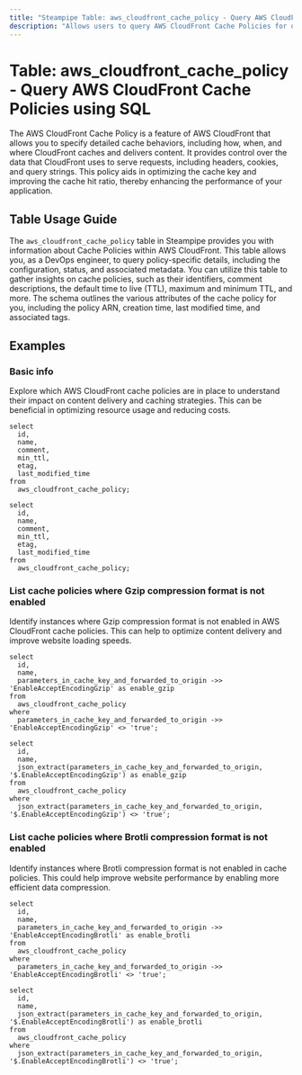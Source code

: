 ```yaml
---
title: "Steampipe Table: aws_cloudfront_cache_policy - Query AWS CloudFront Cache Policies using SQL"
description: "Allows users to query AWS CloudFront Cache Policies for details about their configuration, status, and associated metadata."
---
```


# Table: aws_cloudfront_cache_policy - Query AWS CloudFront Cache Policies using SQL

The AWS CloudFront Cache Policy is a feature of AWS CloudFront that allows you to specify detailed cache behaviors, including how, when, and where CloudFront caches and delivers content. It provides control over the data that CloudFront uses to serve requests, including headers, cookies, and query strings. This policy aids in optimizing the cache key and improving the cache hit ratio, thereby enhancing the performance of your application.

## Table Usage Guide

The `aws_cloudfront_cache_policy` table in Steampipe provides you with information about Cache Policies within AWS CloudFront. This table allows you, as a DevOps engineer, to query policy-specific details, including the configuration, status, and associated metadata. You can utilize this table to gather insights on cache policies, such as their identifiers, comment descriptions, the default time to live (TTL), maximum and minimum TTL, and more. The schema outlines the various attributes of the cache policy for you, including the policy ARN, creation time, last modified time, and associated tags.

## Examples

### Basic info
Explore which AWS CloudFront cache policies are in place to understand their impact on content delivery and caching strategies. This can be beneficial in optimizing resource usage and reducing costs.

```sql+postgres
select
  id,
  name,
  comment,
  min_ttl,
  etag,
  last_modified_time
from
  aws_cloudfront_cache_policy;
```

```sql+sqlite
select
  id,
  name,
  comment,
  min_ttl,
  etag,
  last_modified_time
from
  aws_cloudfront_cache_policy;
```

### List cache policies where Gzip compression format is not enabled
Identify instances where Gzip compression format is not enabled in AWS CloudFront cache policies. This can help to optimize content delivery and improve website loading speeds.

```sql+postgres
select
  id,
  name,
  parameters_in_cache_key_and_forwarded_to_origin ->> 'EnableAcceptEncodingGzip' as enable_gzip
from
  aws_cloudfront_cache_policy
where
  parameters_in_cache_key_and_forwarded_to_origin ->> 'EnableAcceptEncodingGzip' <> 'true';
```

```sql+sqlite
select
  id,
  name,
  json_extract(parameters_in_cache_key_and_forwarded_to_origin, '$.EnableAcceptEncodingGzip') as enable_gzip
from
  aws_cloudfront_cache_policy
where
  json_extract(parameters_in_cache_key_and_forwarded_to_origin, '$.EnableAcceptEncodingGzip') <> 'true';
```

### List cache policies where Brotli compression format is not enabled
Identify instances where Brotli compression format is not enabled in cache policies. This could help improve website performance by enabling more efficient data compression.

```sql+postgres
select
  id,
  name,
  parameters_in_cache_key_and_forwarded_to_origin ->> 'EnableAcceptEncodingBrotli' as enable_brotli
from
  aws_cloudfront_cache_policy
where
  parameters_in_cache_key_and_forwarded_to_origin ->> 'EnableAcceptEncodingBrotli' <> 'true';
```

```sql+sqlite
select
  id,
  name,
  json_extract(parameters_in_cache_key_and_forwarded_to_origin, '$.EnableAcceptEncodingBrotli') as enable_brotli
from
  aws_cloudfront_cache_policy
where
  json_extract(parameters_in_cache_key_and_forwarded_to_origin, '$.EnableAcceptEncodingBrotli') <> 'true';
```